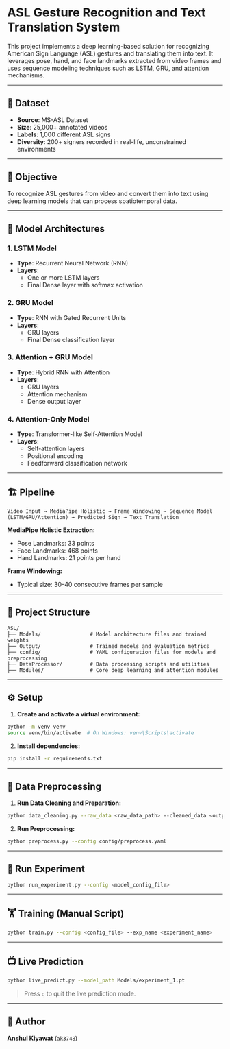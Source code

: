 
# ASL Gesture Recognition and Text Translation System

This project implements a deep learning-based solution for recognizing American Sign Language (ASL) gestures and translating them into text. It leverages pose, hand, and face landmarks extracted from video frames and uses sequence modeling techniques such as LSTM, GRU, and attention mechanisms.

---

## 📁 Dataset

- **Source**: MS-ASL Dataset  
- **Size**: 25,000+ annotated videos  
- **Labels**: 1,000 different ASL signs  
- **Diversity**: 200+ signers recorded in real-life, unconstrained environments  

---

## 🎯 Objective

To recognize ASL gestures from video and convert them into text using deep learning models that can process spatiotemporal data.

---

## 🧠 Model Architectures

### 1. LSTM Model

- **Type**: Recurrent Neural Network (RNN)
- **Layers**:
  - One or more LSTM layers
  - Final Dense layer with softmax activation

### 2. GRU Model

- **Type**: RNN with Gated Recurrent Units
- **Layers**:
  - GRU layers
  - Final Dense classification layer

### 3. Attention + GRU Model

- **Type**: Hybrid RNN with Attention
- **Layers**:
  - GRU layers
  - Attention mechanism
  - Dense output layer

### 4. Attention-Only Model

- **Type**: Transformer-like Self-Attention Model
- **Layers**:
  - Self-attention layers
  - Positional encoding
  - Feedforward classification network

---

## 🏗️ Pipeline

```
Video Input → MediaPipe Holistic → Frame Windowing → Sequence Model (LSTM/GRU/Attention) → Predicted Sign → Text Translation
```

**MediaPipe Holistic Extraction:**
- Pose Landmarks: 33 points
- Face Landmarks: 468 points
- Hand Landmarks: 21 points per hand

**Frame Windowing:**
- Typical size: 30–40 consecutive frames per sample

---

## 📂 Project Structure

```
ASL/
├── Models/                # Model architecture files and trained weights
├── Output/                # Trained models and evaluation metrics
├── config/                # YAML configuration files for models and preprocessing
├── DataProcessor/         # Data processing scripts and utilities
├── Modules/               # Core deep learning and attention modules
```

---

## ⚙️ Setup

1. **Create and activate a virtual environment:**

```bash
python -m venv venv
source venv/bin/activate  # On Windows: venv\Scripts\activate
```

2. **Install dependencies:**

```bash
pip install -r requirements.txt
```

---

## 🧹 Data Preprocessing

1. **Run Data Cleaning and Preparation:**

```bash
python data_cleaning.py --raw_data <raw_data_path> --cleaned_data <output_path> --checkpoint --show_video
```

2. **Run Preprocessing:**

```bash
python preprocess.py --config config/preprocess.yaml
```

---

## 🧪 Run Experiment

```bash
python run_experiment.py --config <model_config_file>
```

---

## 🏋️ Training (Manual Script)

```bash
python train.py --config <config_file> --exp_name <experiment_name>
```

---

## 📺 Live Prediction

```bash
python live_predict.py --model_path Models/experiment_1.pt
```

> Press `q` to quit the live prediction mode.

---

## 👤 Author

**Anshul Kiyawat** (`ak3748`)
